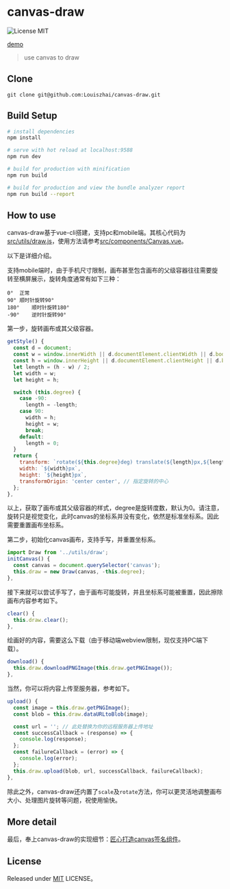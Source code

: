 # canvas-draw

![License MIT](https://img.shields.io/npm/l/express.svg)

[demo](http://louiszhai.github.io/res/canvasDraw/)

> use canvas to draw

## Clone

```
git clone git@github.com:Louiszhai/canvas-draw.git
```

## Build Setup

``` bash
# install dependencies
npm install

# serve with hot reload at localhost:9588
npm run dev

# build for production with minification
npm run build

# build for production and view the bundle analyzer report
npm run build --report
```

## How to use

canvas-draw基于vue-cli搭建，支持pc和mobile端。其核心代码为[src/utils/draw.js](https://github.com/Louiszhai/canvas-draw/blob/master/src/utils/draw.js)，使用方法请参考[src/components/Canvas.vue](https://github.com/Louiszhai/canvas-draw/blob/master/src/components/Canvas.vue)。

以下是详细介绍。

支持mobile端时，由于手机尺寸限制，画布甚至包含画布的父级容器往往需要旋转至横屏展示，旋转角度通常有如下三种：

```
0°	正常
90°	顺时针旋转90°
180°	顺时针旋转180°
-90°	逆时针旋转90°
```

第一步，旋转画布或其父级容器。

```js
getStyle() {
  const d = document;
  const w = window.innerWidth || d.documentElement.clientWidth || d.body.clientWidth;
  const h = window.innerHeight || d.documentElement.clientHeight || d.body.clientHeight;
  let length = (h - w) / 2;
  let width = w;
  let height = h;

  switch (this.degree) {
    case -90:
      length = -length;
    case 90:
      width = h;
      height = w;
      break;
    default:
      length = 0;
  }
  return {
    transform: `rotate(${this.degree}deg) translate(${length}px,${length}px)`, // rotate后需要translate以适应新的宽高
    width: `${width}px`,
    height: `${height}px`,
    transformOrigin: 'center center', // 指定旋转的中心
  };
},
```

以上，获取了画布或其父级容器的样式，degree是旋转度数，默认为0。请注意，旋转只是视觉变化，此时canvas的坐标系并没有变化，依然是标准坐标系。因此需要重置画布坐标系。

第二步，初始化canvas画布，支持手写，并重置坐标系。

```js
import Draw from '../utils/draw';
initCanvas() {
  const canvas = document.querySelector('canvas');
  this.draw = new Draw(canvas, -this.degree);
},
```

接下来就可以尝试手写了，由于画布可能旋转，并且坐标系可能被重置，因此擦除画布内容参考如下。

```js
clear() {
  this.draw.clear();
},
```

绘画好的内容，需要这么下载（由于移动端webview限制，现仅支持PC端下载）。

```js
download() {
  this.draw.downloadPNGImage(this.draw.getPNGImage());
},
```

当然，你可以将内容上传至服务器，参考如下。

```js
upload() {
  const image = this.draw.getPNGImage();
  const blob = this.draw.dataURLtoBlob(image);

  const url = ''; // 此处替换为你的远程服务器上传地址
  const successCallback = (response) => {
    console.log(response);
  };
  const failureCallback = (error) => {
    console.log(error);
  };
  this.draw.upload(blob, url, successCallback, failureCallback);
},
```

除此之外，canvas-draw还内置了`scale`及`rotate`方法，你可以更灵活地调整画布大小、处理图片旋转等问题，祝使用愉快。

## More detail

最后，奉上canvas-draw的实现细节：[匠心打造canvas签名组件](http://louiszhai.github.io/2017/07/07/canvas-draw/)。

## License

Released under [MIT](http://rem.mit-license.org/)  LICENSE。